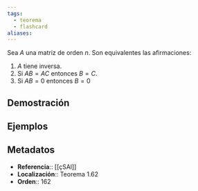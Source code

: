 ```yaml
---
tags:
  - teorema
  - flashcard
aliases:
---
```

Sea $A$ una matriz de orden $n$. Son equivalentes las afirmaciones:
1. $A$ tiene inversa.
2. Si $AB=AC$ entonces $B=C$.
3. Si $AB=0$ entonces $B=0$

## Demostración

## Ejemplos

## Metadatos
- **Referencia**:: [[çSAl]]
- **Localización**:: Teorema 1.62
- **Orden**:: 162
